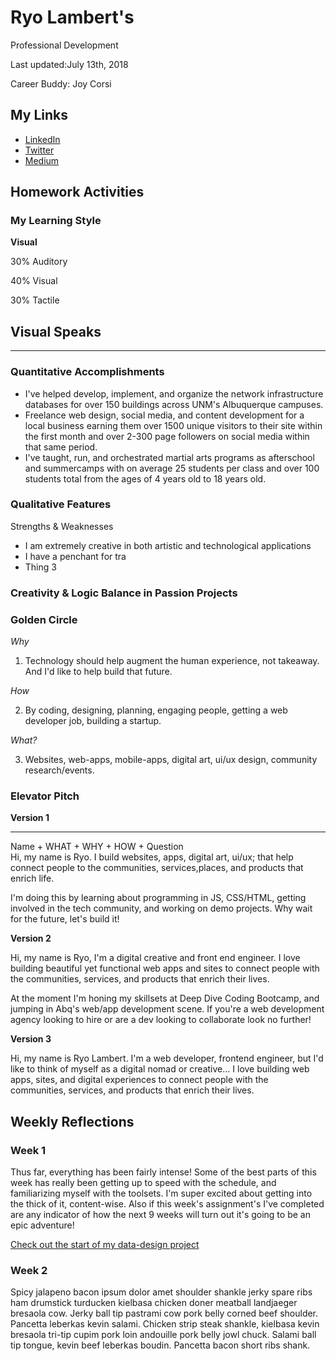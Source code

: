 # Ryo Lambert's  
Professional Development

Last updated:July 13th, 2018

Career Buddy: Joy Corsi

## My Links

*   [LinkedIn](https://www.linkedin.com/in/ryolambert/)
*   [Twitter](https://twitter.com/_RelevantDesign)
*   [Medium](#)

<div name="homework">

## Homework Activities

### My Learning Style

**Visual**

30% Auditory

40% Visual

30% Tactile

## Visual Speaks
***



### Quantitative Accomplishments

*   I've helped develop, implement, and organize the network infrastructure databases for over 150 buildings across UNM's Albuquerque campuses.
*   Freelance web design, social media, and content development for a local business earning them over 1500 unique visitors to their site within the first month and over 2-300 page followers on social media within that same period. 
*   I've taught, run, and orchestrated martial arts programs as afterschool and summercamps with on average 25 students per class and over 100 students total from the ages of 4 years old to 18 years old. 

### Qualitative Features  
Strengths & Weaknesses
*   I am extremely creative in both artistic and technological applications
*   I have a penchant for tra
*   Thing 3

### Creativity & Logic Balance in Passion Projects


### Golden Circle
*Why*
1.  Technology should help augment the human experience, not takeaway. And I'd like to help build that future. 

*How*  

2.  By coding, designing, planning, engaging people, getting a web developer job, building a startup. 

*What?*  

3.  Websites, web-apps, mobile-apps, digital art, ui/ux design, community research/events.  

### Elevator Pitch

**Version 1**  
***
Name + WHAT + WHY + HOW + Question  
Hi, my name is Ryo. I build websites, apps, digital art, ui/ux; that help connect people to the communities, services,places, and products that enrich life.

I'm doing this by learning about programming in JS, CSS/HTML, getting involved in the tech community, and working on demo projects. 
Why wait for the future, let's build it!

**Version 2**

Hi, my name is Ryo, I'm a digital creative and front end engineer.  I love building beautiful yet functional web apps and sites to connect people with the communities, services, and products that enrich their lives. 

At the moment I'm honing my skillsets at Deep Dive Coding Bootcamp, and jumping in Abq's web/app development scene. If you're a web development agency looking to hire or are a dev looking to collaborate look no further! 

**Version 3**

Hi, my name is Ryo Lambert. I'm a web developer, frontend engineer, but I'd like to think of myself as a digital nomad or creative... I love building web apps, sites, and digital experiences to connect people with the communities, services, and products that enrich their lives. 



</div>

<div name="reflections">

## Weekly Reflections

### Week 1

Thus far, everything has been fairly intense! Some of the best parts of this week has really been getting up to speed with the schedule, and familiarizing myself with the toolsets. I'm super excited about getting into the thick of it, content-wise. Also if this week's assignment's I've completed are any indicator of how the next 9 weeks will turn out it's going to be an epic adventure!

[Check out the start of my data-design project](https:www.bootcamp-coders.cnm.edu/~jlambert13/data-design/epic/index.php)

### Week 2

Spicy jalapeno bacon ipsum dolor amet shoulder shankle jerky spare ribs ham drumstick turducken kielbasa chicken doner meatball landjaeger bresaola cow. Jerky ball tip pastrami cow pork belly corned beef shoulder. Pancetta leberkas kevin salami. Chicken strip steak shankle, kielbasa kevin bresaola tri-tip cupim pork loin andouille pork belly jowl chuck. Salami ball tip tongue, kevin beef leberkas boudin. Pancetta bacon short ribs shank.

</div>


